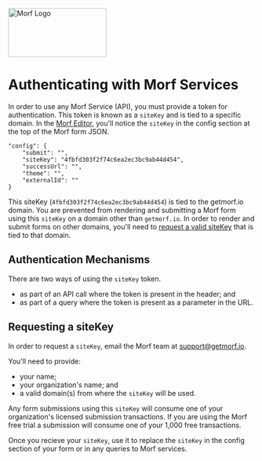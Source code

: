 <img src="https://uploads-ssl.webflow.com/61e714dee6e03a006b829c3a/621cf6cde8ae4f61b08896b4_MORF%20Logo.svg" width="200" height="100" alt="Morf Logo">

# Authenticating with Morf Services

In order to use any Morf Service (API), you must provide a token for authentication.   This token is known as a `siteKey` and is tied to a specific domain. In the [Morf Editor](https://editor.getmorf.io), you'll notice the `siteKey` in the config section at the top of the Morf form JSON.

```
"config": {
    "submit": "",
    "siteKey": "4fbfd303f2f74c6ea2ec3bc9ab44d454",
    "successUrl": "",
    "theme": "",
    "externalId": ""
}
```

This siteKey (`4fbfd303f2f74c6ea2ec3bc9ab44d454`) is tied to the getmorf.io domain. You are prevented from rendering and submitting a Morf form using this `siteKey` on a domain other than `getmorf.io`. In order to render and submit forms on other domains, you'll need to [request a valid siteKey](#requesting-a-sitekey) that is tied to that domain.

## Authentication Mechanisms

There are two ways of using the `siteKey` token.  
* as part of an API call where the token is present in the header; and 
* as part of a query where the token is present as a parameter in the URL.
    
## Requesting a siteKey

In order to request a `siteKey`, email the Morf team at [support@getmorf.io](mailto:support@getmorf.io?subject=Morf%20siteKey%20Request).  

You'll need to provide: 
* your name;
* your organization's name; and
* a valid domain(s) from where the `siteKey` will be used.

Any form submissions using this `siteKey` will consume one of your organization's licensed submission transactions. If you are using the Morf free trial a submission will consume one of your 1,000 free transactions.

Once you recieve your `siteKey`, use it to replace the `siteKey` in the config section of your form or in any queries to Morf services.
